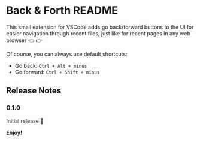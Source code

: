 # Back & Forth README 

This small extension for VSCode adds go back/forward buttons to the UI for easier navigation through recent files, just like for recent pages in any web browser 👈 👉

Of course, you can always use default shortcuts: 
- Go back: `Ctrl + Alt + minus` 
- Go forward: `Ctrl + Shift + minus`

## Release Notes

### 0.1.0

Initial release 🎉

**Enjoy!**
